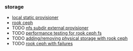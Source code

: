 ### storage

* [local static provisioner](local.static.provisioner.md)
* [rook ceph](rook.ceph.md)
* TODO [nfs subdir external provisioner]()
* TODO [performance testing for rook ceph fs]()
* TODO [adding/removing physical storage with rook ceph]()
* TODO [rook ceph with failures]()
